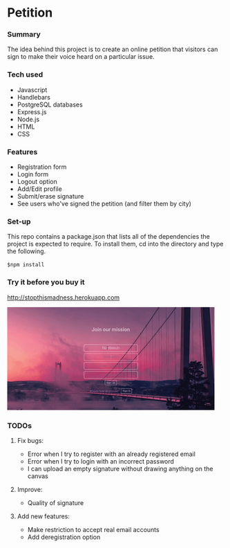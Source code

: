 # Petition

### Summary
The idea behind this project is to create an online petition that visitors can sign to make their voice heard on a particular issue.

### Tech used
  - Javascript
  - Handlebars
  - PostgreSQL databases
  - Express.js
  - Node.js
  - HTML
  - CSS
 
### Features
  - Registration form
  - Login form
  - Logout option
  - Add/Edit profile
  - Submit/erase signature
  - See users who've signed the petition (and filter them by city)

### Set-up
This repo contains a package.json that lists all of the dependencies the project is expected to require. To install them, cd into the directory and type the following.

    $npm install

### Try it before you buy it
http://stopthismadness.herokuapp.com

![](register_demo.gif)

### TODOs
1. Fix bugs:
    - Error when I try to register with an already registered email
    - Error when I try to login with an incorrect password
    - I can upload an empty signature without drawing anything on the canvas

2. Improve:
    - Quality of signature

3. Add new features:
    - Make restriction to accept real email accounts
    - Add deregistration option
